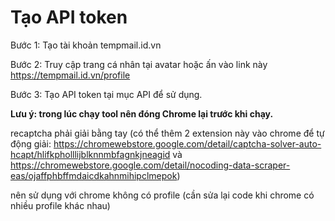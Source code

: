 # Tạo API token
Bước 1: Tạo tài khoản tempmail.id.vn

Bước 2: Truy cập trang cá nhân tại avatar hoặc ấn vào link này https://tempmail.id.vn/profile

Bước 3: Tạo API token tại mục API để sử dụng.

**Lưu ý: trong lúc chạy tool nên đóng Chrome lại trước khi chạy.**

recaptcha phải giải bằng tay (có thể thêm 2 extension này vào chrome để tự động giải: https://chromewebstore.google.com/detail/captcha-solver-auto-hcapt/hlifkpholllijblknnmbfagnkjneagid và https://chromewebstore.google.com/detail/nocoding-data-scraper-eas/ojaffphbffmdaicdkahnmihipclmepok)

nên sử dụng với chrome không có profile (cần sửa lại code khi chrome có nhiều profile khác nhau)